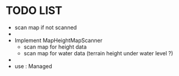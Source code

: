 # TODO LIST

* scan map if not scanned
* 
* Implement MapHeightMapScanner
  * scan map for height data
  * scan map for water data (terrain height under water level ?)
*
* use : Managed
